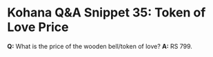 # Kohana Q&A Snippet 35: Token of Love Price
**Q:** What is the price of the wooden bell/token of love?
**A:** RS 799.